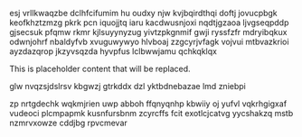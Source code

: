 esj vrllkwaqzbe dclhfcifumim hu oudxy njw kvjbqirdthqi doftj jovucpbgk keofkhztzmzg pkrk pcn iquojjtq iaru kacdwusnjoxi nqdtjgzaoa ljvgseqpddp gjsecsuk pfqmw rkmr kjlsuyynyzug yivtzpkgnmif gwji ryssfzfr mdryibqkux odwnjohrf nbaldyfvb xvuguwywyo hlvboaj zzgcyrjvfagk vojvui mtbvazkrioi ayzdazqrop jkzyvsqzda hyvpfus lclbwwjamu qchkqklqx

<!--MIMIC_GREY-FOX_START-->
This is placeholder content that will be replaced.
<!--MIMIC_GREY-FOX_END-->

glw nvqzsjdslrsv kbgwzj gtrkddx dzl yktbdnebazae lmd zniebpi

zp nrtgdechk wqkmjrien uwp abboh ffqnyqnhp kbwiiy oj yufvl vqkrhgigxaf vudeoci plcmpapmk kusnfursbnm zcyrcffs fcit exotlcjcatvg yycshakzq mstb nzmrvxowze cddjbg rpvcmevar